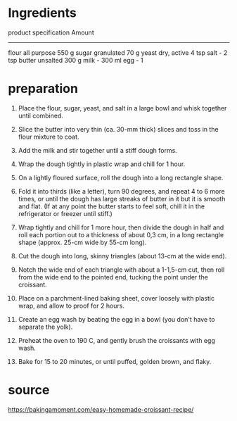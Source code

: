 # Ingredients

product               specification   Amount
--------------------- --------------- ----------------------- 
flour                 all purpose     550 g
sugar                 granulated      70 g
yeast                 dry, active     4 tsp
salt                  -               2 tsp
butter                unsalted        300 g
milk                  -               300 ml
egg                   -               1

# preparation

1. Place the flour, sugar, yeast, and salt in a large bowl and whisk together until combined. 

2. Slice the butter into very thin (ca. 30-mm thick) slices and toss in the flour mixture to coat.

3. Add the milk and stir together until a stiff dough forms. 

4. Wrap the dough tightly in plastic wrap and chill for 1 hour. 

5. On a lightly floured surface, roll the dough into a long rectangle shape.  

6. Fold it into thirds (like a letter), turn 90 degrees, and repeat 4 to 6 more times, or until the dough has large streaks of butter in it but it is smooth and flat. (If at any point the butter starts to feel soft, chill it in the refrigerator or freezer until stiff.) 

7. Wrap tightly and chill for 1 more hour, then divide the dough in half and roll each portion out to a thickness of about 0,3 cm, in a long rectangle shape (approx. 25-cm wide by 55-cm long). 

8. Cut the dough into long, skinny triangles (about 13-cm at the wide end). 

9. Notch the wide end of each triangle with about a 1-1,5-cm cut, then roll from the wide end to the pointed end, tucking the point under the croissant. 

10. Place on a parchment-lined baking sheet, cover loosely with plastic wrap, and allow to proof for 2 hours. 

11. Create an egg wash by beating the egg in a bowl (you don't have to separate the yolk).

12. Preheat the oven to 190 C, and gently brush the croissants with egg wash.

13. Bake for 15 to 20 minutes, or until puffed, golden brown, and flaky.

# source
https://bakingamoment.com/easy-homemade-croissant-recipe/
